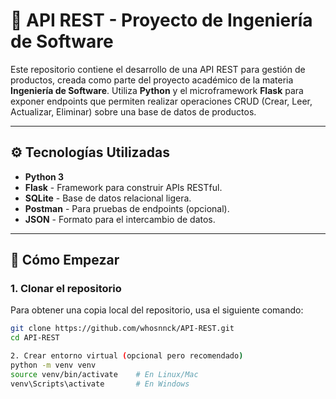 # 📡 API REST - Proyecto de Ingeniería de Software

Este repositorio contiene el desarrollo de una API REST para gestión de productos, creada como parte del proyecto académico de la materia **Ingeniería de Software**. Utiliza **Python** y el microframework **Flask** para exponer endpoints que permiten realizar operaciones CRUD (Crear, Leer, Actualizar, Eliminar) sobre una base de datos de productos.

---

## ⚙️ Tecnologías Utilizadas

- **Python 3**
- **Flask** - Framework para construir APIs RESTful.
- **SQLite** - Base de datos relacional ligera.
- **Postman** - Para pruebas de endpoints (opcional).
- **JSON** - Formato para el intercambio de datos.

---

## 🚀 Cómo Empezar

### 1. Clonar el repositorio

Para obtener una copia local del repositorio, usa el siguiente comando:

```bash
git clone https://github.com/whosnnck/API-REST.git
cd API-REST

2. Crear entorno virtual (opcional pero recomendado)
python -m venv venv
source venv/bin/activate    # En Linux/Mac
venv\Scripts\activate       # En Windows


